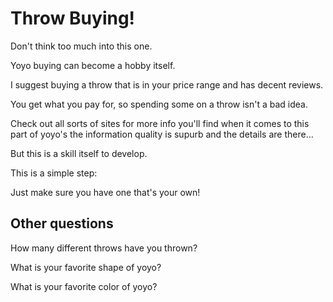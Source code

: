 # Throw Buying!

Don't think too much into this one.

Yoyo buying can become a hobby itself.

I suggest buying a throw that is in your price range and has decent reviews.

You get what you pay for, so spending some on a throw isn't a bad idea.

Check out all sorts of sites for more info you'll find when it comes to this part of yoyo's the information quality is supurb and the details are there...

But this is a skill itself to develop.

This is a simple step:

Just make sure you have one that's your own!

## Other questions

How many different throws have you thrown?

What is your favorite shape of yoyo?

What is your favorite color of yoyo?


